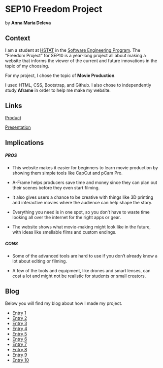 # SEP10 Freedom Project
by **Anna Maria Deleva**

## Context
I am a student at [HSTAT](https://www.hstat.org/) in the [Software Engineering Program](https://hstatsep.github.io/). The "Freedom Project" for SEP10 is a year-long project all about making a website that informs the viewer of the current and future innovations in the topic of my choosing.

For my project, I chose the topic of **Movie Production**. 

I used HTML, CSS, Bootstrap, and Github. I also chose to independently study **Aframe** in order to help me make my website.

## Links

[Product](https://annad2694.github.io/sep10-freedom-project/)

[Presentation](https://docs.google.com/presentation/d/1wODkTVEisfSqTGZygeM21I7Wnv9SNBnyfjrpy2oCgus/edit?usp=sharing)

## Implications
##### PROS
* This website makes it easier for beginners to learn movie production by showing them simple tools like CapCut and pCam Pro.

* A-Frame helps producers save time and money since they can plan out their scenes before they even start filming.

* It also gives users a chance to be creative with things like 3D printing and interactive movies where the audience can help shape the story.

* Everything you need is in one spot, so you don’t have to waste time looking all over the internet for the right apps or gear.

* The website shows what movie-making might look like in the future, with ideas like smellable films and custom endings.
##### CONS
* Some of the advanced tools are hard to use if you don’t already know a lot about editing or filming.

* A few of the tools and equipment, like drones and smart lenses, can cost a lot and might not be realistic for students or small creators.


## Blog
Below you will find my blog about how I made my project.

* [Entry 1](blog/entry01.md)
* [Entry 2](blog/entry02.md)
* [Entry 3](blog/entry03.md)
* [Entry 4](blog/entry04.md)
* [Entry 5](blog/entry05.md)
* [Entry 6](blog/entry06.md)
* [Entry 7](blog/entry07.md)
* [Entry 8](blog/entry08.md)
* [Entry 9](blog/entry09.md)
* [Entry 10](blog/entry10.md)
